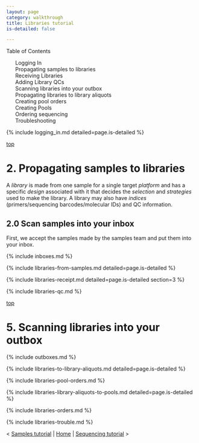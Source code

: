 ```yaml
---
layout: page
category: walkthrough
title: Libraries tutorial
is-detailed: false

---
```


<div id="toc">
Table of Contents
<ol>
   <li><a href="#logging_in">Logging In</a></li>
   <li><a href="#props1">Propagating samples to libraries</a></li>
   <li><a href="#libraries-receipt">Receiving Libraries</a></li>
   <li><a href="#libraries-qc">Adding Library QCs</a></li>
   <li><a href="#boxes">Scanning libraries into your outbox</a></li>
   <li><a href="#libraries-to-library-aliquots">Propagating libraries to library aliquots</a></li>
   <li><a href="#pool-orders">Creating pool orders</a></li>
   <li><a href="#libraries-library-aliquots-to-pools">Creating Pools</a></li>
   <li><a href="#libraries-orders">Ordering sequencing</a></li>
   <li><a href="#libraries-trouble">Troubleshooting</a></li>
</ol>
</div>

{% include logging_in.md detailed=page.is-detailed %}

<a name="props1" href="#" id="toplink">top</a>

# 2. Propagating samples to libraries

A _library_ is made from one sample for a single target _platform_ and
has a specific _design_ associated with it that decides the _selection_
and _strategies_ used to make the library. A library may also have _indices_
(primers/sequencing barcodes/molecular IDs) and QC information.

## 2.0 Scan samples into your inbox

First, we accept the samples made by the samples team and put them into your
inbox.

{% include inboxes.md %}

{% include libraries-from-samples.md detailed=page.is-detailed %}

{% include libraries-receipt.md detailed=page.is-detailed section=3 %}

{% include libraries-qc.md %}

<a name="boxes" href="#" id="toplink">top</a>

# 5. Scanning libraries into your outbox

{% include outboxes.md %}


{% include libraries-to-library-aliquots.md detailed=page.is-detailed %}


{% include libraries-pool-orders.md %}


{% include libraries-library-aliquots-to-pools.md detailed=page.is-detailed %}


{% include libraries-orders.md %}


{% include libraries-trouble.md %}


< <a href="plain-2-0-samples">Samples tutorial</a> | <a href="plain-index">Home</a> | <a href="plain-4-0-sequencing">Sequencing tutorial</a> >


